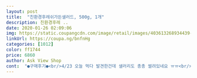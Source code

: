 ```yaml
---
layout: post 
title:  "친환경후레쉬가든샐러드, 500g, 1개" 
description: 친환경후레 ..
date: 2020-01-26 02:09:06 
img: https://static.coupangcdn.com/image/retail/images/403613268934439-88d5c407-3c14-4107-a0d2-53e8a478c9bf.jpg 
linkUrl: https://coupa.ng/bnfnHg 
categories: [1012] 
color: ff1744 
price: 6860 
author: Ask View Shop 
cont:  "●구매후기●<br/>4/23 오늘 먹다 발견한건데 샐러리도 총총 썰려있네요 ㅠㅠ<br/>♡구매일: 2020년 04월 03일<br/>♡배송받은날짜: 2020년 04월 04일<br/>♡유통기한: 야채라 따로 표기는 되어 있지 않지만, 현재 4월 5일 인데도 신선합니다<br/>♡제품가격: 7560원<br/>♡제품명: 무농약인증 후레쉬가든샐러드 500g<br/>♡택배비: 로켓프레쉬, 없음<br/>다른데서 어린잎 채소 시켰는데 중간 중간 풀비린맛이 나서<br/>다만 양배추가 너무 알알이 흩어져서 채가 넓으면 고스란히 싱크대에 버려질 것 같아요.<br/> 저처럼 타공 형식의 채를 써야할 것 같습니다.<br/><br/>먹다가 이상한 맛이 나서 머지했는데 샐러리... <br/>.<br/><br/>먹다보면 없어지겠지요 ＜( ᐛ」∠)_ 제 뱃속으로<br/>무농약인증 채소지만 그래도 세척 후<br/>무른 부분은 없으나 썰은 후 조금 방치된 양배추가 포장되어 도착한 것 같고.<br/>.<br/> 토마토도 2알 들어 있었는데 야채 양에 비해 2알은 너무 적은 듯 싶네요.<br/>.<br/> 그래도 토마토는 맛있었습니당<br/>샐러드 야채 유목민 마냥.<br/>.<br/><br/>샐러리 극혐러한텐 너무 가혹한 맛이였어요 흑<br/>생각보다 엄청 싱싱하진 않은 것 같아요<br/>섭취하라는 문구가 있네요 ( ᵕ̩̩ㅅᵕ̩̩ ) ! 귀찮아서<br/>소스는 참깨소스가 진짜 맛있어요.<br/> 오리엔탈보다 전 마요네즈 섞인 참깨소스가 야채를 먹게 하는 힘인거 같아요.<br/> 한 2월에 구매한건데  참깨소스는 일주일만에 거의 다 먹었네요.<br/><br/>아참 양배추가 반이에요 ^0^<br/>안 씻어먹어도 되는 거 사려고 애를 썼는데.<br/>.<br/>ㅎ<br/>양배추가 더 많다고 보시면 됩니다 ㅠㅠㅋㅋㅋㅋ<br/>양배추는 색이 아이보리색 상태로 와써요... <br/> ㅎㅎ<br/>양상추는 풀이 죽어있는게 다소 보였고<br/>여기에 파인애플 잘라져 있는거 넣어 먹으면 더 맛있더라구요<br/>왜 1kg를 주문했는지 저 자신에게 굉장히<br/>의문이 들지만 부지런히 잘 먹어보겠습니다.<br/><br/>이 제품 역시 세척 후 먹어란 문구보고 물에 담궈봤는데<br/>익숙한 채소인 양상추+양배추 있는걸로 주문해봤어용 ㅎㅎ<br/>저는 또 다먹는대로 다른곳 주문해보려구요... <br/><br/>전 로켓프레쉬 야채 이것저것 먹어봤는데, 야채가 정말 좋아요.<br/> 그리고 이 샐러드는 양상추가 많아서 더 맛있어요.<br/> 야채를 먹기가 생각보다 잘 안먹어서 구입해서 먹고 있어요.<br/><br/>전 쿠팡을 너무 좋아해서 주로 여기만 이용하는 편이에요.<br/><br/>정말 양배추가 반... <br/>.<br/>!!인데 양상추는 양상추<br/>제 글이 도움되셨다면 도움되기 클릭부탁해요<br/>특유 부피때문에 반 정도 차지하는 거고 실제론<br/>흙이나 불순물이 섞여 나오진 않았습니다 ㅎㅎ<br/>" 
---
```

